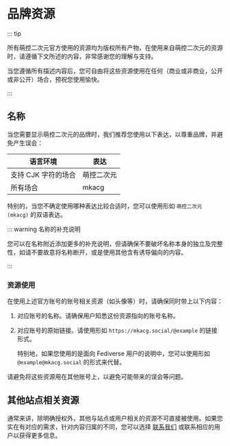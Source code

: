 # 品牌资源

::: tip

所有萌控二次元官方使用的资源均为版权所有产物，在使用来自萌控二次元的资源时，请遵循下文所述的内容，非常感谢您的理解与支持。

当您遵循所有描述内容后，您可自由将这些资源使用在任何（商业或非商业，公开或非公开）场合，预祝您使用愉快。

:::

## 名称

当您需要显示萌控二次元的品牌时，我们推荐您使用以下表达，以尊重品牌，并避免产生误会：

| 语言环境            | 表达       |
| ------------------- | ---------- |
| 支持 CJK 字符的场合 | 萌控二次元 |
| 所有场合            | mkacg      |

特别的，当您不确定使用哪种表达比较合适时，您可以使用形如 `萌控二次元 (mkacg)` 的双语表达。

::: warning 名称的补充说明

您可以在名称附近添加更多的补充说明，但请确保不要破坏名称本身的独立及完整性，如请不要故意将名称断开，或是使用其他含有诱导偏向的内容。

:::

### 资源使用

在使用上述官方账号的账号相关资源（如头像等）时，请确保同时带上以下内容：

1. 对应账号的名称。请确保用户知悉这份资源指向的账号名称。
2. 对应账号的原始链接。请使用形如 `https://mkacg.social/@example` 的链接形式。

   特别地，如果您使用的是面向 Fediverse 用户的说明中，您可以使用形如 `@example@mkacg.social` 的形式来代替。

请避免将这些资源用在其他账号上，以避免可能带来的误会等问题。

## 其他站点相关资源

通常来讲，除明确授权外，其他与站点或用户相关的资源不可直接被使用。如果您实在有对应的需求，针对内容归属的不同，您可以选择 [联系我们] 或联系相应的用户以获得更多信息。

[联系我们]: /contact/
